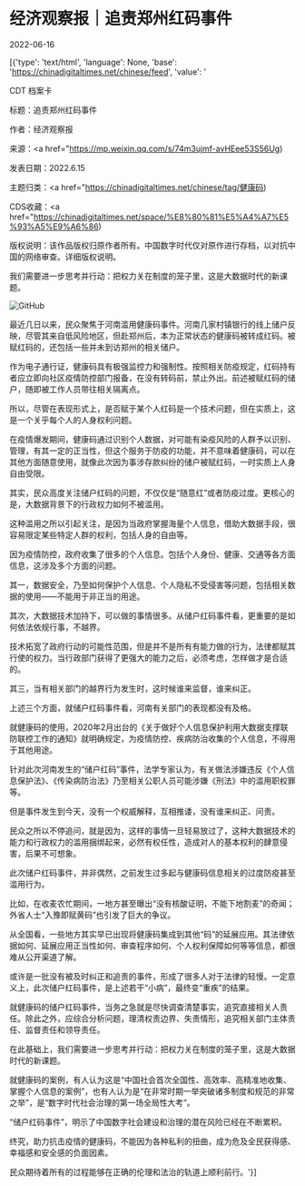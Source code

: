 # 经济观察报｜追责郑州红码事件

2022-06-16

[{'type': 'text/html', 'language': None, 'base': 'https://chinadigitaltimes.net/chinese/feed', 'value': '

CDT 档案卡

标题：追责郑州红码事件

作者：经济观察报

来源：<a href="https://mp.weixin.qq.com/s/74m3ujmf-avHEee53S56Ug)

发表日期：2022.6.15

主题归类：<a href="https://chinadigitaltimes.net/chinese/tag/健康码)

CDS收藏：<a href="https://chinadigitaltimes.net/space/%E8%80%81%E5%A4%A7%E5%93%A5%E9%A6%86)

版权说明：该作品版权归原作者所有。中国数字时代仅对原作进行存档，以对抗中国的网络审查。详细版权说明。







我们需要进一步思考并行动：把权力关在制度的笼子里，这是大数据时代的新课题。



![GitHub](https://chinadigitaltimes.net/chinese/files/2022/06/image-1655371747557.png)

最近几日以来，民众聚焦于河南滥用健康码事件。河南几家村镇银行的线上储户反映，尽管其来自低风险地区，但赴郑州后，本为正常状态的健康码被转成红码。被赋红码的，还包括一些并未到访郑州的相关储户。

作为电子通行证，健康码具有极强监控力和强制性。按照相关防疫规定，红码持有者应立即向社区疫情防控部门报备，在没有转码前，禁止外出。前述被赋红码的储户，随即被工作人员带往相关隔离点。

所以，尽管在表现形式上，是否赋于某个人红码是一个技术问题，但在实质上，这是一个关乎每个人的人身权利问题。

在疫情爆发期间，健康码通过识别个人数据，对可能有染疫风险的人群予以识别、管理，有其一定的正当性，但这个服务于防疫的功能，并不意味着健康码，可以在其他方面随意使用，就像此次因为事涉存款纠纷的储户被赋红码，一时实质上人身自由受限。

其实，民众高度关注储户红码的问题，不仅仅是“随意红”或者防疫过度。更核心的是，大数据背景下的行政权力如何不被滥用。

这种滥用之所以引起关注，是因为当政府掌握海量个人信息，借助大数据手段，很容易限定某些特定人群的权利，包括人身的自由等。

因为疫情防控，政府收集了很多的个人信息。包括个人身份、健康、交通等各方面信息，这涉及多个方面的问题。

其一，数据安全，乃至如何保护个人信息、个人隐私不受侵害等问题，包括相关数据的使用——不能用于非正当的用途。

其次，大数据技术加持下，可以做的事情很多。从储户红码事件看，更重要的是如何依法依规行事，不越界。

技术拓宽了政府行动的可能性范围，但是并不是所有有能力做的行为，法律都赋其行使的权力。当行政部门获得了更强大的能力之后，必须考虑，怎样做才是合适的。

其三，当有相关部门的越界行为发生时，这时候谁来监督，谁来纠正。

上述三个方面，就储户红码事件看，河南有关部门的表现都没有及格。

就健康码的使用，2020年2月出台的《关于做好个人信息保护利用大数据支撑联防联控工作的通知》就明确规定，为疫情防控、疾病防治收集的个人信息，不得用于其他用途。

针对此次河南发生的“储户红码”事件，法学专家认为，有关做法涉嫌违反《个人信息保护法》、《传染病防治法》乃至相关公职人员可能涉嫌《刑法》中的滥用职权罪等。

但是事件发生到今天，没有一个权威解释，互相推诿，没有谁来纠正、问责。

民众之所以不停追问，就是因为，这样的事情一旦轻易放过了，这种大数据技术的能力和行政权力的滥用捆绑起来，必然有权任性，造成对人的基本权利的肆意侵害，后果不可想象。

此次储户红码事件，并非偶然，之前发生过多起与健康码信息相关的过度防疫甚至滥用行为。

比如，在收麦农忙期间，一地方甚至曝出“没有核酸证明，不能下地割麦”的奇闻；外省人士“入豫即赋黄码”也引发了巨大的争议。

从全国看，一些地方其实早已出现将健康码集成到其他“码”的延展应用。其法律依据如何、延展应用正当性如何、审查程序如何、个人权利保障如何等等信息，都很难从公开渠道了解。

或许是一批没有被及时纠正和追责的事件，形成了很多人对于法律的轻慢。一定意义上，此次储户红码事件，是上述若干“小病”，最终变“重疾”的结果。

就健康码的储户红码事件，当务之急就是尽快调查清楚事实，追究直接相关人责任。除此之外，应综合分析问题，理清权责边界、失责情形，追究相关部门主体责任、监督责任和领导责任。

在此基础上，我们需要进一步思考并行动：把权力关在制度的笼子里，这是大数据时代的新课题。

就健康码的案例，有人认为这是“中国社会首次全国性、高效率、高精准地收集、掌握个人信息的案例”，也有人认为是“在非常时期一举突破诸多制度和规范的非常之举”，是“数字时代社会治理的第一场全局性大考”。

“储户红码事件”，明示了中国数字社会建设和治理的潜在风险已经在不断累积。

终究，助力抗击疫情的健康码，不能因为各种私利的扭曲，成为危及全民获得感、幸福感和安全感的负面因素。

民众期待着所有的过程能够在正确的伦理和法治的轨道上顺利前行。'}]